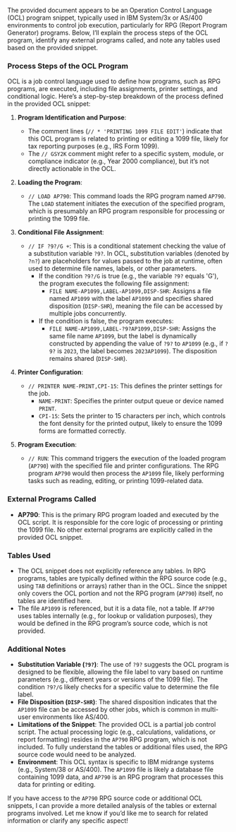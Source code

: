 The provided document appears to be an Operation Control Language (OCL) program snippet, typically used in IBM System/3x or AS/400 environments to control job execution, particularly for RPG (Report Program Generator) programs. Below, I’ll explain the process steps of the OCL program, identify any external programs called, and note any tables used based on the provided snippet.

### Process Steps of the OCL Program

OCL is a job control language used to define how programs, such as RPG programs, are executed, including file assignments, printer settings, and conditional logic. Here’s a step-by-step breakdown of the process defined in the provided OCL snippet:

1. **Program Identification and Purpose**:
   - The comment lines (`// * 'PRINTING 1099 FILE EDIT'`) indicate that this OCL program is related to printing or editing a 1099 file, likely for tax reporting purposes (e.g., IRS Form 1099).
   - The `// GSY2K` comment might refer to a specific system, module, or compliance indicator (e.g., Year 2000 compliance), but it’s not directly actionable in the OCL.

2. **Loading the Program**:
   - `// LOAD AP790`: This command loads the RPG program named `AP790`. The `LOAD` statement initiates the execution of the specified program, which is presumably an RPG program responsible for processing or printing the 1099 file.

3. **Conditional File Assignment**:
   - `// IF ?9?/G +`: This is a conditional statement checking the value of a substitution variable `?9?`. In OCL, substitution variables (denoted by `?n?`) are placeholders for values passed to the job at runtime, often used to determine file names, labels, or other parameters.
     - If the condition `?9?/G` is true (e.g., the variable `?9?` equals 'G'), the program executes the following file assignment:
       - `FILE NAME-AP1099,LABEL-AP1099,DISP-SHR`: Assigns a file named `AP1099` with the label `AP1099` and specifies shared disposition (`DISP-SHR`), meaning the file can be accessed by multiple jobs concurrently.
     - If the condition is false, the program executes:
       - `FILE NAME-AP1099,LABEL-?9?AP1099,DISP-SHR`: Assigns the same file name `AP1099`, but the label is dynamically constructed by appending the value of `?9?` to `AP1099` (e.g., if `?9?` is `2023`, the label becomes `2023AP1099`). The disposition remains shared (`DISP-SHR`).

4. **Printer Configuration**:
   - `// PRINTER NAME-PRINT,CPI-15`: This defines the printer settings for the job.
     - `NAME-PRINT`: Specifies the printer output queue or device named `PRINT`.
     - `CPI-15`: Sets the printer to 15 characters per inch, which controls the font density for the printed output, likely to ensure the 1099 forms are formatted correctly.

5. **Program Execution**:
   - `// RUN`: This command triggers the execution of the loaded program (`AP790`) with the specified file and printer configurations. The RPG program `AP790` would then process the `AP1099` file, likely performing tasks such as reading, editing, or printing 1099-related data.

### External Programs Called

- **AP790**: This is the primary RPG program loaded and executed by the OCL script. It is responsible for the core logic of processing or printing the 1099 file. No other external programs are explicitly called in the provided OCL snippet.

### Tables Used

- The OCL snippet does not explicitly reference any tables. In RPG programs, tables are typically defined within the RPG source code (e.g., using `TAB` definitions or arrays) rather than in the OCL. Since the snippet only covers the OCL portion and not the RPG program (`AP790`) itself, no tables are identified here.
- The file `AP1099` is referenced, but it is a data file, not a table. If `AP790` uses tables internally (e.g., for lookup or validation purposes), they would be defined in the RPG program’s source code, which is not provided.

### Additional Notes

- **Substitution Variable (`?9?`)**: The use of `?9?` suggests the OCL program is designed to be flexible, allowing the file label to vary based on runtime parameters (e.g., different years or versions of the 1099 file). The condition `?9?/G` likely checks for a specific value to determine the file label.
- **File Disposition (`DISP-SHR`)**: The shared disposition indicates that the `AP1099` file can be accessed by other jobs, which is common in multi-user environments like AS/400.
- **Limitations of the Snippet**: The provided OCL is a partial job control script. The actual processing logic (e.g., calculations, validations, or report formatting) resides in the `AP790` RPG program, which is not included. To fully understand the tables or additional files used, the RPG source code would need to be analyzed.
- **Environment**: This OCL syntax is specific to IBM midrange systems (e.g., System/38 or AS/400). The `AP1099` file is likely a database file containing 1099 data, and `AP790` is an RPG program that processes this data for printing or editing.

If you have access to the `AP790` RPG source code or additional OCL snippets, I can provide a more detailed analysis of the tables or external programs involved. Let me know if you’d like me to search for related information or clarify any specific aspect!